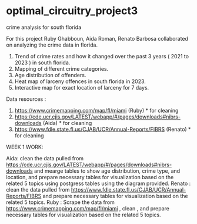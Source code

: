 # optimal_circuitry_project3
crime analysis for south florida

For this project Ruby Ghabboun, Aida Roman, Renato Barbosa collaborated on analyzing the crime data in florida.

1. Trend of crime rates and how it changed over the past 3 years ( 2021 to 2023 ) in south florida.
2. Mapping of different crime categories. 
3. Age distribution of offenders. 
4. Heat map of larceny offences in south florida in 2023.
5. Interactive map for exact location of larceny for 7 days.

Data resources :

1. https://www.crimemapping.com/map/fl/miami (Ruby) * for cleaning
2. https://cde.ucr.cjis.gov/LATEST/webapp/#/pages/downloads#nibrs-downloads (Aida) * for cleaning
3. https://www.fdle.state.fl.us/CJAB/UCR/Annual-Reports/FIBRS (Renato) * for cleaning

WEEK 1 WORK:

Aida: clean the data pulled from https://cde.ucr.cjis.gov/LATEST/webapp/#/pages/downloads#nibrs-downloads and mearge tables to show age distribution, crime type, and location, and prepare necessary tables for visualization based on the related 5 topics using postgress tables using the diagram provided.
Renato : clean the data pulled from https://www.fdle.state.fl.us/CJAB/UCR/Annual-Reports/FIBRS and prepare necessary tables for visualization based on the related 5 topics.
Ruby : Scrape the data from https://www.crimemapping.com/map/fl/miami , clean , and prepare necessary tables for visualization based on the related 5 topics.
